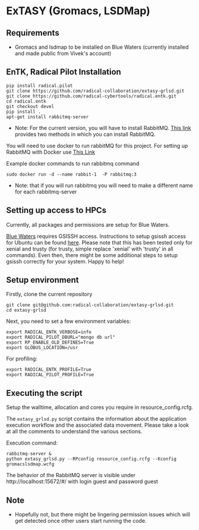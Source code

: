 # ExTASY (Gromacs, LSDMap)
 

## Requirements

* Gromacs and lsdmap to be installed on Blue Waters (currently installed
and made public from Vivek's account)

## EnTK, Radical Pilot Installation

```
pip install radical.pilot
git clone https://github.com/radical-collaboration/extasy-grlsd.git
git clone https://github.com/radical-cybertools/radical.entk.git
cd radical.entk
git checkout devel
pip install .
apt-get install rabbitmq-server

```
* Note: For the current version, you will have to install RabbitMQ. 
[This link](http://radicalentk-06.readthedocs.io/en/arch-v0.6/install.html) provides two methods in which
you can install RabbitMQ.

You will need to use docker to run rabbitMQ for this project.
For setting up RabbitMQ with Docker use [This Link](http://radicalentk-06.readthedocs.io/en/arch-v0.6/install.html)

Example docker commands to run rabbitmq command 

```
sudo docker run -d --name rabbit-1  -P rabbitmq:3
```
* Note: that if you will run rabbitmq you will need to make a different name for each rabbitmq-server 

## Setting up access to HPCs

Currently, all packages and permissions are setup for Blue Waters.

[Blue Waters](https://bluewaters.ncsa.illinois.edu/user-guide)
requires GSISSH access. Instructions to setup gsissh access for Ubuntu can be 
found [here](https://github.com/vivek-bala/docs/blob/master/misc/gsissh_setup_stampede_ubuntu_xenial.sh/).
Please note that this has been tested only for xenial and trusty (for trusty, 
simple replace 'xenial' with 'trusty' in all commands). Even then, there might 
be some additional steps to setup gsissh correctly for your system. Happy to 
help!


## Setup environment

Firstly, clone the current repository

```
git clone git@github.com:radical-collaboration/extasy-grlsd.git
cd extasy-grlsd
```

Next, you need to set a few environment variables:
```
export RADICAL_ENTK_VERBOSE=info
export RADICAL_PILOT_DBURL="mongo db url"
export RP_ENABLE_OLD_DEFINES=True
export GLOBUS_LOCATION=/usr
```
For profiling:
```
export RADICAL_ENTK_PROFILE=True
export RADICAL_PILOT_PROFILE=True
```

## Executing the script

Setup the walltime, allocation and cores you require in resource_config.rcfg.


The ```extasy_grlsd.py``` script contains the information about the application 
execution workflow and the associated data movement. Please take a look at all 
the comments to understand the various sections.

Execution command: 

```
rabbitmq-server &
python extasy_grlsd.py --RPconfig resource_config.rcfg --Kconfig gromacslsdmap.wcfg
```

The behavior of the RabbitMQ server is visible under http://localhost:15672/#/ with login guest and password guest

## Note

* Hopefully not, but there might be lingering permission issues which will get 
detected once other users start running the code.
